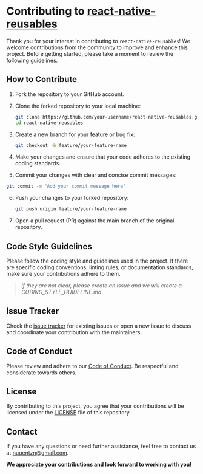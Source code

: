 # Contributing to [react-native-reusables](https://github.com/mrzachnugent/react-native-reusables)

Thank you for your interest in contributing to `react-native-reusables`! We welcome contributions from the community to improve and enhance this project. Before getting started, please take a moment to review the following guidelines.

## How to Contribute

1. Fork the repository to your GitHub account.
2. Clone the forked repository to your local machine:
   ```bash
   git clone https://github.com/your-username/react-native-reusables.git
   cd react-native-reusables
   ```
   
3. Create a new branch for your feature or bug fix:
   ```bash
   git checkout -b feature/your-feature-name
   ```

4. Make your changes and ensure that your code adheres to the existing coding standards.
5. Commit your changes with clear and concise commit messages:
  ```bash
  git commit -m "Add your commit message here"
  ```

6. Push your changes to your forked repository:
   ```bash
   git push origin feature/your-feature-name
   ```

7. Open a pull request (PR) against the main branch of the original repository.

## Code Style Guidelines
Please follow the coding style and guidelines used in the project. If there are specific coding conventions, linting rules, or documentation standards, make sure your contributions adhere to them. 
> _If they are not clear, please create an issue and we will create a CODING_STYLE_GUIDELINE.md_

## Issue Tracker
Check the [issue tracker](https://github.com/mrzachnugent/react-native-reusables/issues) for existing issues or open a new issue to discuss and coordinate your contribution with the maintainers.

## Code of Conduct
Please review and adhere to our [Code of Conduct](https://github.com/mrzachnugent/react-native-reusables/blob/main/CODE_OF_CONDUCT.md). Be respectful and considerate towards others.

## License
By contributing to this project, you agree that your contributions will be licensed under the [LICENSE](https://github.com/mrzachnugent/react-native-reusables/blob/main/LICENSE) file of this repository.

## Contact
If you have any questions or need further assistance, feel free to contact us at nugentzn@gmail.com.

**We appreciate your contributions and look forward to working with you!**
